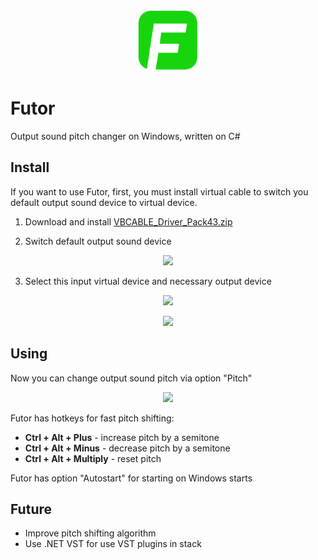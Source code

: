 <p align="center"><img src="Futor/Resources/ficon_enable.png" width=100 height=100></p>

# Futor
Output sound pitch changer on Windows, written on C#

## Install

If you want to use Futor, first, you must install virtual cable to switch you default output sound device to virtual device.

1. Download and install [VBCABLE_Driver_Pack43.zip](https://www.vb-audio.com/Cable/)

2. Switch default output sound device

<p align="center">
<img src="https://user-images.githubusercontent.com/2791094/45152831-cde31b80-b1da-11e8-966f-8f8c8bb22ebe.png">
</p>

3. Select this input virtual device and necessary output device

<p align="center">
<img src="https://user-images.githubusercontent.com/2791094/45153040-61b4e780-b1db-11e8-8c0b-9f6d85a10fc9.png">
</p>

<p align="center">
<img src="https://user-images.githubusercontent.com/2791094/45153102-89a44b00-b1db-11e8-9e8c-aa49e07bb999.png">
</p>

## Using

Now you can change output sound pitch via option "Pitch"

<p align="center">
<img src="https://user-images.githubusercontent.com/2791094/45153366-5f06c200-b1dc-11e8-81b9-5d19ce5de3a5.png">
</p>

Futor has hotkeys for fast pitch shifting:

* **Ctrl + Alt + Plus** - increase pitch by a semitone 
* **Ctrl + Alt + Minus** - decrease pitch by a semitone 
* **Ctrl + Alt + Multiply** - reset pitch 

Futor has option "Autostart" for starting on Windows starts

## Future

* Improve pitch shifting algorithm
* Use .NET VST for use VST plugins in stack
